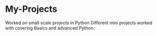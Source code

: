 # My-Projects
Worked on small scale projects in Python
Different mini projects worked with covering Basics and advanced Python.
